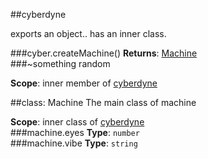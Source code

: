 <a name="module_cyberdyne"></a>
##cyberdyne

exports an object.. has an inner class.

  
<a name="module_cyberdyne.createMachine"></a>
###cyber.createMachine()
**Returns**: [Machine](#module_cyberdyne.Machine)  
<a name="module_cyberdyne.something"></a>
###~something
random

**Scope**: inner member of [cyberdyne](#module_cyberdyne)  
  
<a name="module_cyberdyne.Machine"></a>

##class: Machine
The main class of machine

**Scope**: inner class of [cyberdyne](#module_cyberdyne)  
<a name="module_cyberdyne.Machine#eyes"></a>
###machine.eyes
**Type**: `number`  
<a name="module_cyberdyne.Machine#vibe"></a>
###machine.vibe
**Type**: `string`  
